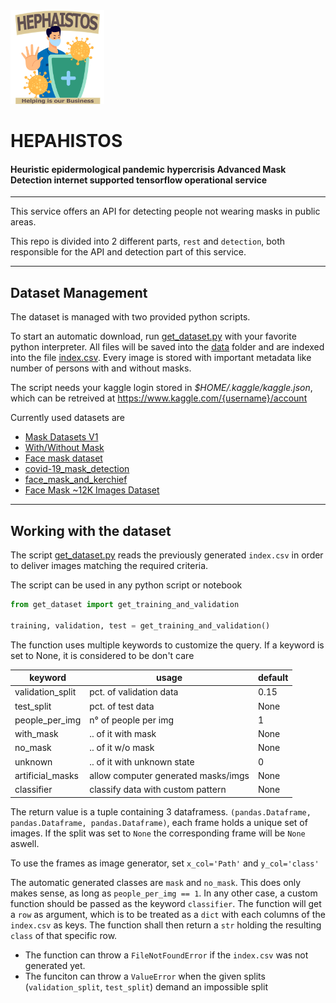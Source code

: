 <img src="res/logo.png" alt="drawing" style="width:150px;"/>

# HEPAHISTOS
#### Heuristic epidermological pandemic hypercrisis Advanced Mask Detection internet supported tensorflow operational service

---

This service offers an API for detecting people not wearing masks in public areas.

This repo is divided into 2 different parts, ```rest``` and ```detection```, both responsible for the API and detection part of this service.



---
## Dataset Management

The dataset is managed with two provided python scripts.

To start an automatic download, run [get_dataset.py](Detection/get_dataset.py) with your favorite python interpreter. All files will be saved into the [data](Detection/data) folder and are indexed into the file [index.csv](Detection/index.csv). Every image is stored with important metadata like number of persons with and without masks.

The script needs your kaggle login stored in _$HOME/.kaggle/kaggle.json_, which can be retreived at https://www.kaggle.com/{username}/account



Currently used datasets are
* [Mask Datasets V1](https://www.kaggle.com/ahmetfurkandemr/mask-datasets-v1)
* [With/Without Mask](https://www.kaggle.com/niharika41298/withwithout-mask)
* [Face mask dataset](https://www.kaggle.com/shreyashwaghe/face-mask-dataset)
* [covid-19_mask_detection](https://www.kaggle.com/omkar1008/covid19-mask-detection)
* [face_mask_and_kerchief](https://www.kaggle.com/kiranbeethoju/face-mask-and-kerchief)
* [Face Mask ~12K Images Dataset](https://www.kaggle.com/ashishjangra27/face-mask-12k-images-dataset)


---

## Working with the dataset

The script [get_dataset.py](Detection/get_dataset.py) reads the previously generated ```index.csv``` in order to deliver images matching the required criteria.

The script can be used in any python script or notebook

```python 
from get_dataset import get_training_and_validation

training, validation, test = get_training_and_validation()
```

The function uses multiple keywords to customize the query. 
If a keyword is set to None, it is considered to be don't care

| keyword           | usage                                 | default |
|---------          |-------                                |---------|
| validation_split  | pct. of validation data               | 0.15    |
| test_split        | pct. of test data                     | None    |
| people_per_img    | n° of people per img                  | 1       |
| with_mask         | .. of it with mask                    | None    |
| no_mask           | .. of it w/o mask                     | None    |
| unknown           | .. of it with unknown state           | 0       |
| artificial_masks  | allow computer generated masks/imgs   | None    |
| classifier        | classify data with custom pattern     | None    |


The return value is a tuple containing 3 dataframess. 
```(pandas.Dataframe, pandas.Dataframe, pandas.Dataframe)```, each frame holds a unique set of images. If the split was set to `None` the corresponding frame will be `None` aswell.

To use the frames as image generator, set `x_col='Path'` and `y_col='class'`


The automatic generated classes are ```mask``` and ```no_mask```. This does only makes sense, as long as ```people_per_img == 1```. In any other case, a custom function should be passed as the keyword  ```classifier```. The function will get a `row` as argument, which is to be treated as a `dict` with each columns of the ```index.csv``` as keys. The function shall then return a `str` holding the resulting `class` of that specific row.


* The function can throw a ```FileNotFoundError``` if the `index.csv` was not generated yet.
* The funciton can throw a ```ValueError``` when the given splits (`validation_split`, `test_split`) demand an impossible split







